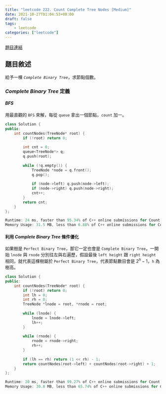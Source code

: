 ```yaml
---
title: "leetcode 222. Count Complete Tree Nodes [Medium]"
date: 2021-10-27T01:04:53+08:00
draft: false
tags: 
    - leetcode
categories: ["leetcode"]
---
```


[題目連結](https://leetcode.com/problems/count-complete-tree-nodes/)

## 題目敘述

給予一棵 *`Complete Binary Tree`*，求節點個數。

### *Complete Binary Tree* 定義

#### *BFS*

用最直觀的 `BFS` 來解，每從 `queue` 拿出一個節點，`count` 加一。

```c++
class Solution {
public:
    int countNodes(TreeNode* root) {
        if (!root) return 0;
        
        int cnt = 0;
        queue<TreeNode*> q;
        q.push(root);
        
        while (!q.empty()) {
            TreeNode *node = q.front();
            q.pop();
            
            if (node->left) q.push(node->left);
            if (node->right) q.push(node->right);
            cnt++;
        }
        return cnt;
    }
};

Runtime: 24 ms, faster than 95.34% of C++ online submissions for Count Complete Tree Nodes.
Memory Usage: 31.5 MB, less than 6.88% of C++ online submissions for Count Complete Tree Nodes.
```

#### 利用 *Complete Binary Tree* 條件優化

如果樹是 `Perfect Binary Tree`，那它一定也會是 `Complete Binary Tree`，一開始 `lnode` 與 `rnode` 分別往左與右遍歷，假設最後 `left height` 跟 `right height` 相同，就代表這棵樹屬於 `Perfect Binary Tree`，代表節點數目會是 $2^h - 1$，`h` 為樹高。

```c++
class Solution {
public:
    int countNodes(TreeNode* root) {
        if (!root) return 0;
        int lh = 0;
        int rh = 0;
        TreeNode *lnode = root, *rnode = root;
        
        while (lnode) {
            lnode = lnode->left;
            lh++;
        }
        
        while (rnode) {
            rnode = rnode->right;
            rh++;
        }
        
        if (lh == rh) return (1 << rh) - 1;
        return countNodes(root->left) + countNodes(root->right) + 1;
    }
};

Runtime: 20 ms, faster than 99.27% of C++ online submissions for Count Complete Tree Nodes.
Memory Usage: 30.8 MB, less than 65.74% of C++ online submissions for Count Complete Tree Nodes.
```
